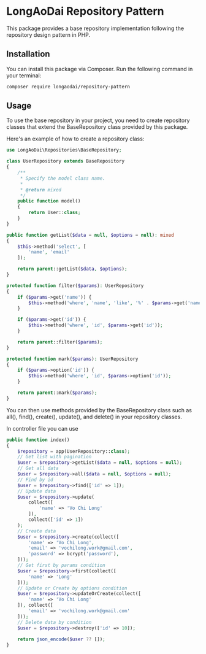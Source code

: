 # LongAoDai Repository Pattern

This package provides a base repository implementation following the repository design pattern in PHP.

## Installation

You can install this package via Composer. Run the following command in your terminal:
```bash
composer require longaodai/repository-pattern
```

## Usage
To use the base repository in your project, you need to create repository classes that extend the BaseRepository class provided by this package.

Here's an example of how to create a repository class:
```php
use LongAoDai\Repositories\BaseRepository;

class UserRepository extends BaseRepository
{
    /**
     * Specify the model class name.
     *
     * @return mixed
     */
    public function model()
    {
        return User::class;
    }
}

public function getList($data = null, $options = null): mixed
{
    $this->method('select', [
        'name', 'email'
    ]);

    return parent::getList($data, $options);
}

protected function filter($params): UserRepository
{
    if ($params->get('name')) {
        $this->method('where', 'name', 'like', '%' . $params->get('name') . '%');
    }

    if ($params->get('id')) {
        $this->method('where', 'id', $params->get('id'));
    }

    return parent::filter($params);
}

protected function mark($params): UserRepository
{
    if ($params->option('id')) {
        $this->method('where', 'id', $params->option('id'));
    }

    return parent::mark($params);
}
```
You can then use methods provided by the BaseRepository class such as all(), find(), create(), update(), and delete() in your repository classes.

In controller file you can use
```php
public function index()
{
    $repository = app(UserRepository::class);
    // Get list with pagination
    $user = $repository->getList($data = null, $options = null);
    // Get all data
    $user = $repository->all($data = null, $options = null);
    // Find by id
    $user = $repository->find(['id' => 1]);
    // Update data
    $user = $repository->update(
        collect([
            'name' => 'Vo Chi Long'
        ]),
        collect(['id' => 1])
    );
    // Create data
    $user = $repository->create(collect([
        'name' => 'Vo Chi Long',
        'email' => 'vochilong.work@gmail.com',
        'password' => bcrypt('password'),
    ]));
    // Get first by params condition
    $user = $repository->first(collect([
        'name' => 'Long'
    ]));
    // Update or Create by options condition
    $user = $repository->updateOrCreate(collect([
        'name' => 'Vo Chi Long'
    ]), collect([
        'email' => 'vochilong.work@gmail.com'
    ]));
    // Delete data by condition
    $user = $repository->destroy(['id' => 10]);
    
    return json_encode($user ?? []);
}
```